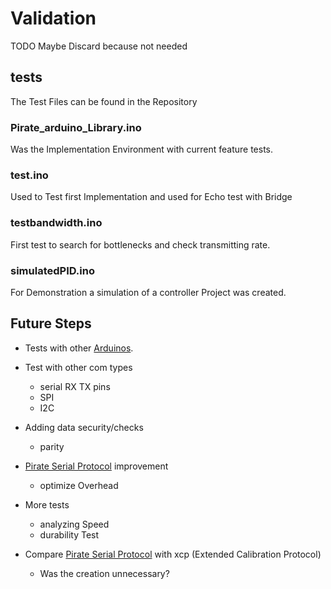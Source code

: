 # Validation

TODO Maybe Discard because not needed

## tests

The Test Files can be found in the Repository

### Pirate_arduino_Library.ino

Was the Implementation Environment with current feature tests.

### test.ino

Used to Test first Implementation and used for Echo test with Bridge

### testbandwidth.ino

First test to search for bottlenecks and check transmitting rate.

### simulatedPID.ino

For Demonstration a simulation of a controller Project was created.

## Future Steps

- Tests with other [Arduinos](Theory/arduino.md).

- Test with other com types
    - serial RX TX pins
    - SPI
    - I2C


- Adding data security/checks
    - parity

- [Pirate Serial Protocol](pirate-serial-protocol.md) improvement
    - optimize Overhead

- More tests
    - analyzing Speed
    - durability Test

- Compare [Pirate Serial Protocol](pirate-serial-protocol.md) with xcp (Extended Calibration Protocol)
    - Was the creation unnecessary?
